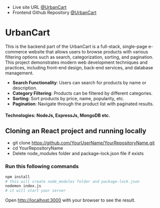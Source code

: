 - Live site URL [@UrbanCart](https://scic-job-task-d0acc.web.app/)
- Frontend Github Repository [@UrbanCart](https://github.com/Obaidullah-ahsan/SCIC-Job-Task)

# UrbanCart

This is the backend part of the UrbanCart is a full-stack, single-page e-commerce website that allows users to browse products with various filtering options such as search, categorization, sorting, and pagination. This project demonstrates modern web development techniques and practices, including front-end design, back-end services, and database management.

- **Search Functionality**: Users can search for products by name or description.
- **Category Filtering**: Products can be filtered by different categories.
- **Sorting**: Sort products by price, name, popularity, etc.
- **Pagination**: Navigate through the product list with paginated results.

#### Technologies: NodeJs, ExpressJs, MongoDB etc.


## Cloning an React project and running locally
- git clone https://github.com/YourUserName/YourRepositoryName.git
- cd YourRepositoryName
- Delete node_modules folder and package-lock.json file if exists

### Run this following commands
```bash
npm install
# this will create node_modules folder and package-lock.json
nodemon index.js
# it will start your server
```
Open [http://localhost:3000](http://localhost:3000) with your browser to see the result.


